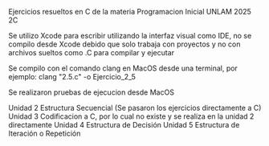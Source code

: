 
Ejercicios resueltos en C de la materia Programacion Inicial UNLAM 2025 2C

Se utilizo Xcode para escribir utilizando la interfaz visual como IDE, no se compilo desde Xcode debido que solo trabaja con proyectos y no con archivos sueltos como .C para compilar y ejecutar

Se compilo con el comando clang en MacOS desde una terminal, por ejemplo: clang "2.5.c" -o Ejercicio_2_5

Se realizaron pruebas de ejecucion desde MacOS

Unidad 2 Estructura Secuencial (Se pasaron los ejercicios directamente a C) Unidad 3 Codificacion a C, por lo cual no existe y se realiza en la unidad 2 directamente Unidad 4 Estructura de Decisión Unidad 5 Estructura de Iteración o Repetición
